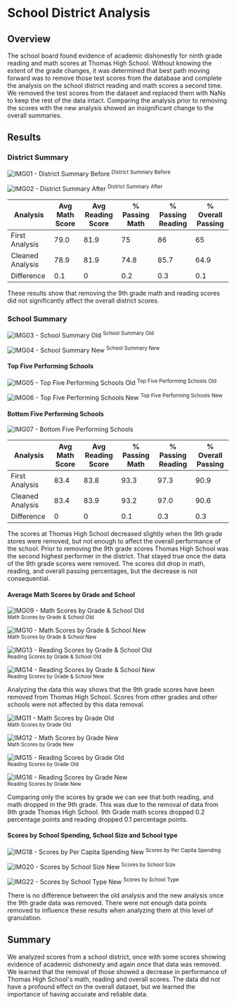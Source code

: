 # School District Analysis

## Overview
The school board found evidence of academic dishonestly for ninth grade reading and math scores at Thomas High School. Without knowing the extent of the grade changes, it was determined that best path moving forward was to remove those test scores from the database and complete the analysis on the school district reading and math scores a second time. We removed the test scores from the dataset and replaced them with NaNs to keep the rest of the data intact. Comparing the analysis prior to removing the scores with the new analysis showed an insignificant change to the overall summaries. 

## Results

### District Summary

![IMG01 - District Summary Before](https://github.com/mgochis/School_District_Analysis/blob/c1f542a883de2aabbd142cf20c1ce0031174a666/Images/IMG01%20-%20District%20Summary%20Old.png)
<sup>District Summary Before</sup>

![IMG02 - District Summary After](https://github.com/mgochis/School_District_Analysis/blob/c1f542a883de2aabbd142cf20c1ce0031174a666/Images/IMG02%20-%20District%20Summary%20New.png)
<sup>District Summary After</sup>


| Analysis | Avg Math Score | Avg Reading Score | % Passing Math | % Passing Reading | % Overall Passing |
| --- | --- | --- | --- | --- | --- |
| First Analysis | 79.0 | 81.9 | 75 | 86 | 65 |
| Cleaned Analysis | 78.9 | 81.9 | 74.8 | 85.7 | 64.9 |
| Difference | 0.1 | 0 | 0.2 | 0.3 | 0.1 |

These results show that removing the 9th grade math and reading scores did not significantly affect the overall district scores. 

### School Summary

![IMG03 - School Summary Old](https://github.com/mgochis/School_District_Analysis/blob/bfad70095a484bcecab8ebe64dbf41688ed241ca/Images/IMG03%20-%20School%20Summary%20Old.png)
<sup>School Summary Old</sup>


![IMG04 - School Summary New](https://github.com/mgochis/School_District_Analysis/blob/bfad70095a484bcecab8ebe64dbf41688ed241ca/Images/IMG04%20-%20School%20Summary%20New.png)
<sup>School Summary New</sup>


#### Top Five Performing Schools

![IMG05 - Top Five Performing Schools Old](https://github.com/mgochis/School_District_Analysis/blob/bfad70095a484bcecab8ebe64dbf41688ed241ca/Images/IMG05%20-%20Top%20Five%20Performing%20Schools%20Old.png)
<sup>Top Five Performing Schools Old</sup>


![IMG06 - Top Five Performing Schools New](https://github.com/mgochis/School_District_Analysis/blob/bfad70095a484bcecab8ebe64dbf41688ed241ca/Images/IMG06%20-%20Top%20Five%20Performing%20Schools%20New.png)
<sup>Top Five Performing Schools New</sup>


#### Bottom Five Performing Schools
![IMG07 - Bottom Five Performing Schools](https://github.com/mgochis/School_District_Analysis/blob/bfad70095a484bcecab8ebe64dbf41688ed241ca/Images/IMG08%20-%20Bottom%20Five%20Performing%20Schools%20New.png)

| Analysis | Avg Math Score | Avg Reading Score | % Passing Math | % Passing Reading | % Overall Passing
| --- | --- | --- | --- | --- | --- |
| First Analysis | 83.4 | 83.8 | 93.3 | 97.3 | 90.9 |
| Cleaned Analysis | 83.4 | 83.9 | 93.2 | 97.0 | 90.6 |
| Difference | 0 | 0 | 0.1 | 0.3 | 0.3 |

The scores at Thomas High School decreased slightly when the 9th grade stores were removed, but not enough to affect the overall performance of the school. Prior to removing the 9th grade scores Thomas High School was the second highest performer in the district. That stayed true once the data of the 9th grade scores were removed. The scores did drop in math, reading, and overall passing percentages, but the decrease is not consequential. 

#### Average Math Scores by Grade and School

![IMG09 - Math Scores by Grade & School Old](https://github.com/mgochis/School_District_Analysis/blob/bfad70095a484bcecab8ebe64dbf41688ed241ca/Images/IMG09%20-%20Math%20Scores%20by%20Grade%20&%20School%20Old.png)                                                          
<sup>Math Scores by Grade & School Old</sup>


![IMG10 - Math Scores by Grade & School New](https://github.com/mgochis/School_District_Analysis/blob/bfad70095a484bcecab8ebe64dbf41688ed241ca/Images/IMG10%20-%20Math%20Scores%20by%20Grade%20&%20School%20New.png)                                                          
<sup>Math Scores by Grade & School New</sup>


![IMG13 - Reading Scores by Grade & School Old](https://github.com/mgochis/School_District_Analysis/blob/bfad70095a484bcecab8ebe64dbf41688ed241ca/Images/IMG13%20-%20Reading%20Scores%20by%20Grade%20&%20School%20Old.png)                                                          
<sup>Reading Scores by Grade & School Old</sup>


![IMG14 - Reading Scores by Grade & School New](https://github.com/mgochis/School_District_Analysis/blob/bfad70095a484bcecab8ebe64dbf41688ed241ca/Images/IMG14%20-%20Reading%20Scores%20by%20Grade%20&%20School%20New.png)                                                          
<sup>Reading Scores by Grade & School New</sup>


Analyzing the data this way shows that the 9th grade scores have been removed from Thomas High School. Scores from other grades and other schools were not affected by this data removal.

![IMG11 - Math Scores by Grade Old](https://github.com/mgochis/School_District_Analysis/blob/bfad70095a484bcecab8ebe64dbf41688ed241ca/Images/IMG11%20-%20Math%20Scores%20by%20Grade%20Old.png)                                                          
<sup>Math Scores by Grade Old</sup>


![IMG12 - Math Scores by Grade New](https://github.com/mgochis/School_District_Analysis/blob/bfad70095a484bcecab8ebe64dbf41688ed241ca/Images/IMG12%20-%20Math%20Scores%20by%20Grade%20New.png)                                                          
<sup>Math Scores by Grade New</sup>


![IMG15 - Reading Scores by Grade Old](https://github.com/mgochis/School_District_Analysis/blob/bfad70095a484bcecab8ebe64dbf41688ed241ca/Images/IMG15%20-%20Reading%20Scores%20by%20Grade%20Old.png)                                                          
<sup>Reading Scores by Grade Old</sup>


![IMG16 - Reading Scores by Grade New](https://github.com/mgochis/School_District_Analysis/blob/bfad70095a484bcecab8ebe64dbf41688ed241ca/Images/IMG16%20-%20Reading%20Scores%20by%20Gread%20New.png)                                                          
<sup>Reading Scores by Grade New</sup>


Comparing only the scores by grade we can see that both reading, and math dropped in the 9th grade. This was due to the removal of data from 9th grade Thomas High School. 9th Grade math scores dropped 0.2 percentage points and reading dropped 0.1 percentage points. 

#### Scores by School Spending, School Size and School type

![IMG18 - Scores by Per Capita Spending New](https://github.com/mgochis/School_District_Analysis/blob/bfad70095a484bcecab8ebe64dbf41688ed241ca/Images/IMG18%20-%20Scores%20by%20Per%20Capita%20Spending%20New.png)
<sup>Scores by Per Capita Spending</sup>


![IMG20 - Scores by School Size New](https://github.com/mgochis/School_District_Analysis/blob/bfad70095a484bcecab8ebe64dbf41688ed241ca/Images/IMG20%20-%20Scores%20by%20School%20Size%20New.png)
<sup>Scores by School Size</sup>


![IMG22 - Scores by School Type New](https://github.com/mgochis/School_District_Analysis/blob/bfad70095a484bcecab8ebe64dbf41688ed241ca/Images/IMG22%20-%20Scores%20by%20School%20Type%20New.png)
<sup>Scores by School Type</sup>


There is no difference between the old analysis and the new analysis once the 9th grade data was removed. There were not enough data points removed to influence these results when analyzing them at this level of granulation.

## Summary

We analyzed scores from a school district, once with some scores showing evidence of academic dishonesty and again once that data was removed. We learned that the removal of those showed a decrease in performance of Thomas High School's math, reading and overall scores. The data did not have a profound effect on the overall dataset, but we learned the importance of having accurate and reliable data. 
